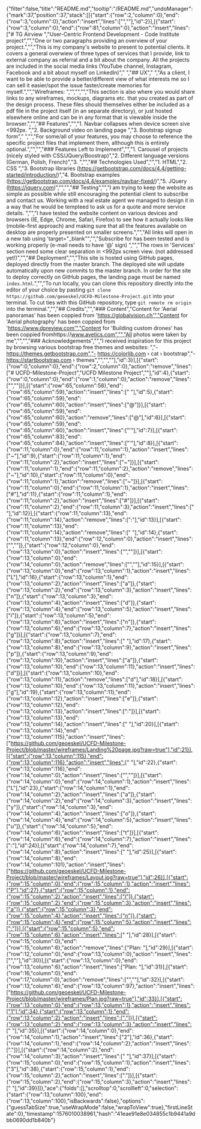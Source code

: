 {"filter":false,"title":"README.md","tooltip":"/README.md","undoManager":{"mark":37,"position":37,"stack":[[{"start":{"row":2,"column":0},"end":{"row":3,"column":0},"action":"insert","lines":["",""],"id":2}],[{"start":{"row":3,"column":0},"end":{"row":81,"column":0},"action":"insert","lines":["# TG Airview ","User-Centric Frontend Development - Code Institute project","","One or two paragraphs providing an overview of your project.","","This is my company's website to present to potential clients. It covers a general overwiew of three types of services that I provide, link to external company as referral and a bit about the company. All the projects are included in the social media links (YouTube channel, Instagram, Facebook and a bit about myself on LinkedIn)"," ","## UX"," ","As a client, I want to be able to provide a better/different view of what interests me so I can sell it easier/spot the issue faster/create memories for myself.","","Wireframes: ","","","","This section is also where you would share links to any wireframes, mockups, diagrams etc. that you created as part of the design process. These files should themselves either be included as a pdf file in the project itself (in an separate directory), or just hosted elsewhere online and can be in any format that is viewable inside the browser.","","## Features","","1. Navbar collapses when device screen sive <992px. ","2. Background video on landing page ","3. Bootstrap signup form"," ","","For some/all of your features, you may choose to reference the specific project files that implement them, although this is entirely optional.","","","### Features Left to Implement","","1. Carousel of projects (nicely styled with CSS/JQuery/Boostrap)","2. Different language versions (German, Polish, French)","3. ","","## Technologies Used","","1. HTML","2. CSS ","3. Bootstrap libraries (https://getbootstrap.com/docs/4.4/getting-started/introduction/)","4. Bootstrap examples (https://getbootstrap.com/docs/4.4/examples/navbar-fixed/)","5. JQuery (https://jquery.com)","","","## Testing","","I am trying to keep the website as simple as possible while still encouraging the potential client to subscribe and contact us. Working with a real estate agent we managed to design it in a way that he would be tempteed to ask us for a quote and more service details. ","","I have tested the website content on various devices and browsers (IE, Edge, Chrome, Safari, Firefox) to see how it actually looks like (mobile-first approach) and making sure that all the features available on desktop are properly presented on smaller screens.","","All links will open in a new tab using 'target=\"_blank\"","","Subscribe for has been tested and is working properly (e-mail needs to have '@' sign) ","","The rows in 'Services' section need some clear separation in <992px screen view. (not addressed yet!)","","## Deployment","","This site is hosted using GitHub pages, deployed directly from the master branch. The deployed site will update automatically upon new commits to the master branch. In order for the site to deploy correctly on GitHub pages, the landing page must be named `index.html`.","","To run locally, you can clone this repository directly into the editor of your choice by pasting `git clone https://github.com/geoeskel/UCFD-Milestone-Project.git` into your terminal. To cut ties with this GitHub repository, type `git remote rm origin` into the terminal.","","## Credits","","### Content","Content for 'Aerial panoramas' has been coppied from 'https://globalvision.ch'","Content for 'Aerial photography' has been coppied from 'https://www.dpreview.com'","Content for 'Building custom drones' has been coppied fromhttps://www.avetics.com","","All photos were taken by me","","","### Acknowledgements","","I received inspiration for this project by browsing various bootstrap free themes and websites: ","- https://themes.getbootstrap.com","- https://colorlib.com › cat › bootstrap","- https://startbootstrap.com › themes","","",""],"id":3}],[{"start":{"row":0,"column":0},"end":{"row":2,"column":0},"action":"remove","lines":["# UCFD-Milestone-Project","UCFD Milestone Project",""],"id":4},{"start":{"row":0,"column":0},"end":{"row":1,"column":0},"action":"remove","lines":["",""]}],[{"start":{"row":65,"column":58},"end":{"row":65,"column":59},"action":"insert","lines":[" "],"id":5},{"start":{"row":65,"column":59},"end":{"row":65,"column":60},"action":"insert","lines":["@"]}],[{"start":{"row":65,"column":59},"end":{"row":65,"column":60},"action":"remove","lines":["@"],"id":6}],[{"start":{"row":65,"column":59},"end":{"row":65,"column":60},"action":"insert","lines":["'"],"id":7}],[{"start":{"row":65,"column":83},"end":{"row":65,"column":84},"action":"insert","lines":["'"],"id":8}],[{"start":{"row":11,"column":0},"end":{"row":11,"column":1},"action":"insert","lines":["~"],"id":9},{"start":{"row":11,"column":1},"end":{"row":11,"column":2},"action":"insert","lines":["~"]}],[{"start":{"row":11,"column":1},"end":{"row":11,"column":2},"action":"remove","lines":["~"],"id":10},{"start":{"row":11,"column":0},"end":{"row":11,"column":1},"action":"remove","lines":["~"]}],[{"start":{"row":11,"column":0},"end":{"row":11,"column":1},"action":"insert","lines":["#"],"id":11},{"start":{"row":11,"column":1},"end":{"row":11,"column":2},"action":"insert","lines":["#"]}],[{"start":{"row":11,"column":2},"end":{"row":11,"column":3},"action":"insert","lines":[" "],"id":12}],[{"start":{"row":11,"column":13},"end":{"row":11,"column":14},"action":"remove","lines":[":"],"id":13}],[{"start":{"row":11,"column":13},"end":{"row":11,"column":14},"action":"remove","lines":[" "],"id":14},{"start":{"row":11,"column":13},"end":{"row":12,"column":0},"action":"insert","lines":["",""]},{"start":{"row":12,"column":0},"end":{"row":13,"column":0},"action":"insert","lines":["",""]}],[{"start":{"row":13,"column":0},"end":{"row":14,"column":0},"action":"remove","lines":["",""],"id":15}],[{"start":{"row":13,"column":0},"end":{"row":13,"column":1},"action":"insert","lines":["L"],"id":16},{"start":{"row":13,"column":1},"end":{"row":13,"column":2},"action":"insert","lines":["a"]},{"start":{"row":13,"column":2},"end":{"row":13,"column":3},"action":"insert","lines":["n"]},{"start":{"row":13,"column":3},"end":{"row":13,"column":4},"action":"insert","lines":["d"]},{"start":{"row":13,"column":4},"end":{"row":13,"column":5},"action":"insert","lines":["i"]},{"start":{"row":13,"column":5},"end":{"row":13,"column":6},"action":"insert","lines":["n"]},{"start":{"row":13,"column":6},"end":{"row":13,"column":7},"action":"insert","lines":["g"]}],[{"start":{"row":13,"column":7},"end":{"row":13,"column":8},"action":"insert","lines":[" "],"id":17},{"start":{"row":13,"column":8},"end":{"row":13,"column":9},"action":"insert","lines":["p"]},{"start":{"row":13,"column":9},"end":{"row":13,"column":10},"action":"insert","lines":["a"]},{"start":{"row":13,"column":10},"end":{"row":13,"column":11},"action":"insert","lines":["d"]}],[{"start":{"row":13,"column":10},"end":{"row":13,"column":11},"action":"remove","lines":["d"],"id":18}],[{"start":{"row":13,"column":10},"end":{"row":13,"column":11},"action":"insert","lines":["g"],"id":19},{"start":{"row":13,"column":11},"end":{"row":13,"column":12},"action":"insert","lines":["e"]},{"start":{"row":13,"column":12},"end":{"row":13,"column":13},"action":"insert","lines":[":"]}],[{"start":{"row":13,"column":13},"end":{"row":13,"column":14},"action":"insert","lines":[" "],"id":20}],[{"start":{"row":13,"column":14},"end":{"row":13,"column":115},"action":"insert","lines":["https://github.com/geoeskel/UCFD-Milestone-Project/blob/master/wireframes/Landing%20page.jpg?raw=true"],"id":21}],[{"start":{"row":13,"column":115},"end":{"row":13,"column":116},"action":"insert","lines":[" "],"id":22},{"start":{"row":13,"column":116},"end":{"row":14,"column":0},"action":"insert","lines":["",""]}],[{"start":{"row":14,"column":0},"end":{"row":14,"column":1},"action":"insert","lines":["L"],"id":23},{"start":{"row":14,"column":1},"end":{"row":14,"column":2},"action":"insert","lines":["a"]},{"start":{"row":14,"column":2},"end":{"row":14,"column":3},"action":"insert","lines":["y"]},{"start":{"row":14,"column":3},"end":{"row":14,"column":4},"action":"insert","lines":["o"]},{"start":{"row":14,"column":4},"end":{"row":14,"column":5},"action":"insert","lines":["u"]},{"start":{"row":14,"column":5},"end":{"row":14,"column":6},"action":"insert","lines":["t"]}],[{"start":{"row":14,"column":6},"end":{"row":14,"column":7},"action":"insert","lines":[":"],"id":24}],[{"start":{"row":14,"column":7},"end":{"row":14,"column":8},"action":"insert","lines":[" "],"id":25}],[{"start":{"row":14,"column":8},"end":{"row":14,"column":101},"action":"insert","lines":["https://github.com/geoeskel/UCFD-Milestone-Project/blob/master/wireframes/Layout.jpg?raw=true"],"id":26}],[{"start":{"row":15,"column":0},"end":{"row":15,"column":1},"action":"insert","lines":["P"],"id":27},{"start":{"row":15,"column":1},"end":{"row":15,"column":2},"action":"insert","lines":["l"]},{"start":{"row":15,"column":2},"end":{"row":15,"column":3},"action":"insert","lines":["a"]},{"start":{"row":15,"column":3},"end":{"row":15,"column":4},"action":"insert","lines":["n"]},{"start":{"row":15,"column":4},"end":{"row":15,"column":5},"action":"insert","lines":[":"]}],[{"start":{"row":15,"column":5},"end":{"row":15,"column":6},"action":"insert","lines":[" "],"id":28}],[{"start":{"row":15,"column":0},"end":{"row":15,"column":6},"action":"remove","lines":["Plan: "],"id":29}],[{"start":{"row":12,"column":0},"end":{"row":13,"column":0},"action":"insert","lines":["",""],"id":30}],[{"start":{"row":13,"column":0},"end":{"row":13,"column":6},"action":"insert","lines":["Plan: "],"id":31}],[{"start":{"row":16,"column":0},"end":{"row":17,"column":0},"action":"remove","lines":["",""],"id":32}],[{"start":{"row":13,"column":6},"end":{"row":13,"column":97},"action":"insert","lines":["https://github.com/geoeskel/UCFD-Milestone-Project/blob/master/wireframes/Plan.jpg?raw=true"],"id":33}],[{"start":{"row":13,"column":0},"end":{"row":13,"column":1},"action":"insert","lines":["1"],"id":34},{"start":{"row":13,"column":1},"end":{"row":13,"column":2},"action":"insert","lines":["."]}],[{"start":{"row":13,"column":2},"end":{"row":13,"column":3},"action":"insert","lines":[" "],"id":35}],[{"start":{"row":14,"column":0},"end":{"row":14,"column":1},"action":"insert","lines":["2"],"id":36},{"start":{"row":14,"column":1},"end":{"row":14,"column":2},"action":"insert","lines":["."]}],[{"start":{"row":14,"column":2},"end":{"row":14,"column":3},"action":"insert","lines":[" "],"id":37}],[{"start":{"row":15,"column":0},"end":{"row":15,"column":1},"action":"insert","lines":["3"],"id":38},{"start":{"row":15,"column":1},"end":{"row":15,"column":2},"action":"insert","lines":["."]}],[{"start":{"row":15,"column":2},"end":{"row":15,"column":3},"action":"insert","lines":[" "],"id":39}]]},"ace":{"folds":[],"scrolltop":0,"scrollleft":0,"selection":{"start":{"row":13,"column":100},"end":{"row":13,"column":100},"isBackwards":false},"options":{"guessTabSize":true,"useWrapMode":false,"wrapToView":true},"firstLineState":0},"timestamp":1576010038961,"hash":"41eae91e8e034855c1b9441a9dbb0690dd1b840b"}